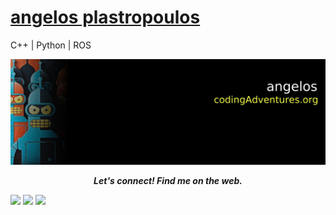 # [angelos plastropoulos](http://codingadventures.org/)
C++ | Python | ROS   

![alt text](https://github.com/plusangel/plusangel/blob/master/github.jpg)
<p align="center">
  <b><i>Let's connect! Find me on the web.</i></b>

[<img height="30" src="https://img.shields.io/badge/twitter-%231DA1F2.svg?&style=for-the-badge&logo=twitter&logoColor=white" />][twitter]
<a href="mailto:ayushi7rawat@gmail.com" style="text-decoration:none"><img height="30" src = "https://img.shields.io/badge/gmail-c14438?&style=for-the-badge&logo=gmail&logoColor=white"></a>
[<img height="30" src="https://img.shields.io/badge/linkedin-blue.svg?&style=for-the-badge&logo=linkedin&logoColor=white" />][LinkedIn]


[twitter]: https://twitter.com/iplusangel
[gmail]: https://gmail.com
[linkedin]: https://www.linkedin.com/in/angelosplastropoulos/
